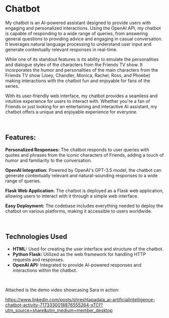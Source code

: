 # Chatbot

My chatbot is an AI-powered assistant designed to provide users with engaging and personalized interactions. Using the OpenAI API, my chatbot is capable of responding to a wide range of queries, from answering general questions to providing advice and engaging in casual conversation. It leverages natural language processing to understand user input and generate contextually relevant responses in real-time.

While one of its standout features is its ability to emulate the personalities and dialogue styles of the characters from the Friends TV show. It incorporates the humor and personalities of the main characters from the Friends TV show (Joey, Chandler, Monica, Rachel, Ross, and Phoebe) making interactions with the chatbot fun and enjoyable for fans of the series.

With its user-friendly web interface, my chatbot provides a seamless and intuitive experience for users to interact with. Whether you're a fan of Friends or just looking for an entertaining and interactive AI assistant, my chatbot offers a unique and enjoyable experience for everyone.

<br>

## Features:

**Personalized Responses:** The chatbot responds to user queries with quotes and phrases from the iconic characters of Friends, adding a touch of humor and familiarity to the conversation.

**OpenAI Integration:** Powered by OpenAI's GPT-3.5 model, the chatbot can generate contextually relevant and natural-sounding responses to a wide range of queries.

**Flask Web Application:** The chatbot is deployed as a Flask web application, allowing users to interact with it through a simple web interface.

**Easy Deployment:** The codebase includes everything needed to deploy the chatbot on various platforms, making it accessible to users worldwide.

<br>

## Technologies Used

- **HTML:** Used for creating the user interface and structure of the chatbot.
- **Python Flask:** Utilized as the web framework for handling HTTP requests and responses.
- **OpenAI API:** Integrated to provide AI-powered responses and interactions within the chatbot.

<br>

Attached is the demo video showcasing Sara in action:

https://www.linkedin.com/posts/shreshtapadala_ai-artificialintelligence-chatbot-activity-7173330018876555264-xTCf?utm_source=share&utm_medium=member_desktop
